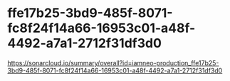 # ffe17b25-3bd9-485f-8071-fc8f24f14a66-16953c01-a48f-4492-a7a1-2712f31df3d0
https://sonarcloud.io/summary/overall?id=iamneo-production_ffe17b25-3bd9-485f-8071-fc8f24f14a66-16953c01-a48f-4492-a7a1-2712f31df3d0
